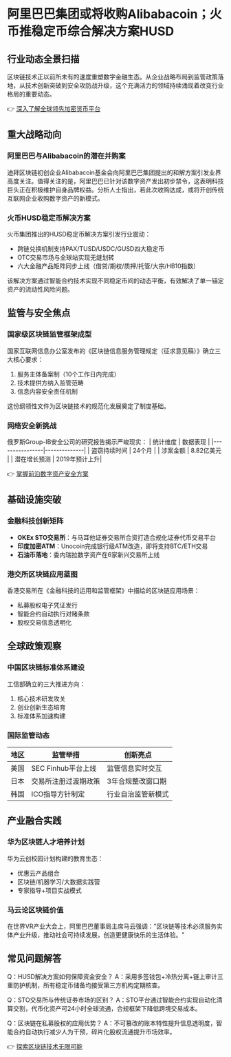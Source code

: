 # 阿里巴巴集团或将收购Alibabacoin；火币推稳定币综合解决方案HUSD

## 行业动态全景扫描

区块链技术正以前所未有的速度重塑数字金融生态。从企业战略布局到监管政策落地，从技术创新突破到安全攻防战升级，这个充满活力的领域持续涌现着改变行业格局的重要动态。

👉 [深入了解全球领先加密货币平台](https://bit.ly/okx_welcome)

## 重大战略动向

### 阿里巴巴与Alibabacoin的潜在并购案

迪拜区块链初创企业Alibabacoin基金会向阿里巴巴集团提出的和解方案引发业界高度关注。值得关注的是，阿里巴巴已针对该数字资产发出初步禁令，这表明科技巨头正在积极维护自身品牌权益。分析人士指出，若此次收购达成，或将开创传统互联网企业收购数字资产的新模式。

### 火币HUSD稳定币解决方案

火币集团推出的HUSD稳定币解决方案引发行业震动：
- 跨链兑换机制支持PAX/TUSD/USDC/GUSD四大稳定币
- OTC交易市场与全球站实现无缝划转
- 六大金融产品矩阵同步上线（借贷/期权/质押/托管/大宗/HB10指数）

该解决方案通过智能合约技术实现不同稳定币间的动态平衡，有效解决了单一锚定资产的流动性风险问题。

## 监管与安全焦点

### 国家级区块链监管框架成型

国家互联网信息办公室发布的《区块链信息服务管理规定（征求意见稿）》确立三大核心要求：
1. 服务主体备案制（10个工作日内完成）
2. 技术提供方纳入监管范畴
3. 信息内容安全责任机制

这份纲领性文件为区块链技术的规范化发展奠定了制度基础。

### 网络安全新挑战

俄罗斯Group-IB安全公司的研究报告揭示严峻现实：
| 统计维度       | 数据表现       |
|----------------|--------------|
| 盗窃持续时间   | 24个月       |
| 涉案金额       | 8.82亿美元   |
| 潜在增长预测   | 2019年预计上升|

👉 [掌握前沿数字资产安全方案](https://bit.ly/okx_welcome)

## 基础设施突破

### 金融科技创新矩阵

- **OKEx STO交易所**：与马耳他证券交易所合资打造合规化证券代币交易平台
- **印度加密ATM**：Unocoin完成银行级ATM改造，即将支持BTC/ETH交易
- **石油币落地**：委内瑞拉数字资产在6家新兴交易所上线

### 港交所区块链应用蓝图

香港交易所在《金融科技的运用和监管框架》中描绘的区块链应用场景：
- 私募股权电子凭证发行
- 智能合约自动执行对赌条款
- 股权交易信息透明化

## 全球政策观察

### 中国区块链标准体系建设

工信部确立的三大推进方向：
1. 核心技术研发攻关
2. 创业创新生态培育
3. 标准体系加速构建

### 国际监管动态

| 地区   | 监管举措                     | 创新亮点               |
|--------|------------------------------|------------------------|
| 美国   | SEC Finhub平台上线           | 监管信息实时交互       |
| 日本   | 交易所注册过渡期政策         | 3年合规整改窗口期      |
| 韩国   | ICO指导方针制定               | 行业自治监管新模式     |

## 产业融合实践

### 华为区块链人才培养计划

华为云创校园计划构建的教育生态：
- 优惠云产品组合
- 区块链/机器学习/大数据实践营
- 专家指导+项目实战模式

### 马云论区块链价值

在世界VR产业大会上，阿里巴巴董事局主席马云强调："区块链等技术必须服务实体产业升级，推动社会可持续发展，创造更健康快乐的生活体验。"

## 常见问题解答

Q：HUSD解决方案如何保障资金安全？
A：采用多签钱包+冷热分离+链上审计三重防护机制，所有稳定币储备均接受第三方机构定期核查。

Q：STO交易所与传统证券市场的区别？
A：STO平台通过智能合约实现自动化清算交割，代币化资产可24小时全球流通，合规框架下降低跨境交易成本。

Q：区块链在私募股权的应用优势？
A：不可篡改的账本特性提升信息透明度，智能合约自动执行减少人为干预，碎片化股权流通提升市场效率。

👉 [探索区块链技术无限可能](https://bit.ly/okx_welcome)